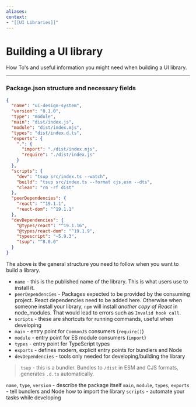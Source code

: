 ```yaml
---
aliases:
context:
- "[[UI Libraries]]"
---
```


# Building a UI library

How To's and useful information you might need when building a UI library.

---
### Package.json structure and necessary fields

```json
{
  "name": "ui-design-system",
  "version": "0.1.0",
  "type": "module",
  "main": "dist/index.js",
  "module": "dist/index.mjs",
  "types": "dist/index.d.ts",
  "exports": {
    ".": {
      "import": "./dist/index.mjs",
      "require": "./dist/index.js"
    }
  },
  "scripts": {
    "dev": "tsup src/index.ts --watch",
    "build": "tsup src/index.ts --format cjs,esm --dts",
    "clean": "rm -rf dist"
  },
  "peerDependencies": {
    "react": "^19.1.1",
    "react-dom": "^19.1.1"
  },
  "devDependencies": {
    "@types/react": "^19.1.16",
    "@types/react-dom": "^19.1.9",
    "typescript": "~5.9.3",
    "tsup": "^8.0.0"
  }
}
```
The above is the general structure you need to follow when you want to build a library.

- `name` - this is the published name of the library. This is what users use to install it.
- `peerDependencies` - Packages expected to be provided by the consuming project. React dependencies need to be added here. Otherwise when someone install your library, `npm` will install *another copy of React* in node_modules.
That would lead to errors such as `Invalid hook call`.
- `scripts` - these are shortcuts for running commands, useful when developing
- `main` - entry point for `CommonJS` consumers (`require()`)
- `module` - entry point for ES module consumers (`import`)
- `types` - entry point for TypeScript types
- `exports` - defines modern, explicit entry points for bundlers and Node
- `devDependencies` - tools only needed for developing/building the library

> `tsup` - this is a bundler. Bundles to `/dist` in ESM and CJS formats, generates `.d.ts` automatically.

`name`, `type`, `version` - describe the package itself
`main`, `module`, `types`, `exports` - tell bundlers and Node how to import the library
`scripts` - automate your tasks while developing

